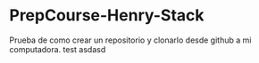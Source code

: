 # PrepCourse-Henry-Stack
Prueba de como crear un repositorio y clonarlo desde github a mi computadora.
test
asdasd
